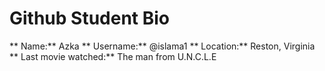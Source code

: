 # Github Student Bio

** Name:** Azka
** Username:** @islama1
** Location:** Reston, Virginia
** Last movie watched:** The man from U.N.C.L.E
